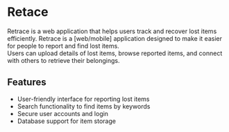 # Retace
Retrace is a web application that helps users track and recover lost items efficiently.
Retrace is a [web/mobile] application designed to make it easier for people to report and find lost items.  
Users can upload details of lost items, browse reported items, and connect with others to retrieve their belongings.  
## Features
- User-friendly interface for reporting lost items
- Search functionality to find items by keywords
- Secure user accounts and login
- Database support for item storage
